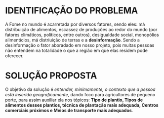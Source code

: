 # IDENTIFICAÇÃO DO PROBLEMA
  A Fome no mundo é acarretada por diversos fatores, sendo eles: má distribuição de alimentos, escassez de produções ao redor do mundo
  (por fatores climáticos, políticos, entre outros), desigualdade social, monopólios alimentícios, má distriuição de terras 
  e a **desinformação**. Sendo a desinformação o fator aboradado em nosso projeto, pois muitas pessoas não entendem na totalidade o que a região
  em que elas residem pode oferecer.
  
# SOLUÇÃO PROPOSTA
  O objetivo da solução é *entender, minimamente, o contexto que a pessoa está inserida geograficamente*, dando foco para agricultores de
  pequeno porte, para assim auxiliar ela nos tópicos: **Tipo de plantio, Tipos de alimentos desses plantios, técnica de plantação mais adequada, 
  Centros comerciais próximos e Meios de transporte mais adequados**.
